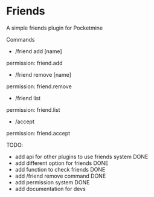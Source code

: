 # Friends
A simple friends plugin for Pocketmine

Commands
- /friend add [name]

permission: friend.add

- /friend remove [name]
 
permission: friend.remove

- /friend list 

permission: friend.list

- /accept

permission: friend.accept


TODO:
- add api for other plugins to use friends system DONE
- add different option for friends DONE
- add function to check friends DONE
- add /friend remove command DONE
- add permission system DONE
- add documentation for devs

